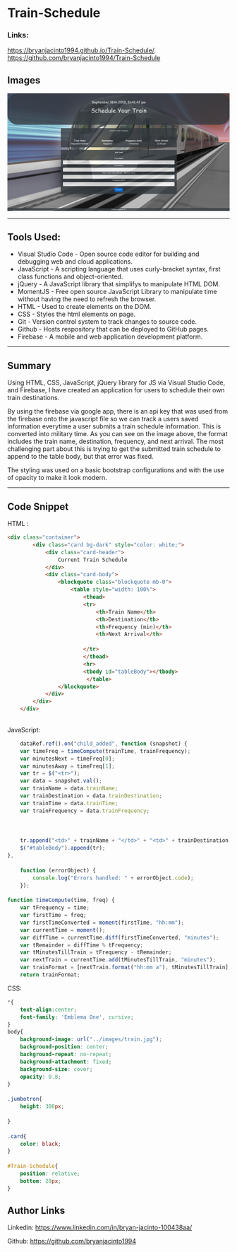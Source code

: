 # Train-Schedule
### Links: 
 https://bryanjacinto1994.github.io/Train-Schedule/.
<br>
 https://github.com/bryanjacinto1994/Train-Schedule

## Images

![Site](assets/images/train1.png)


<hr>

## Tools Used:

* Visual Studio Code - Open source code editor for building and debugging web and cloud applications.
* JavaScript - A scripting language that uses curly-bracket syntax, first class functions and object-oriented.
* jQuery - A JavaScript library that simplifys to manipulate HTML DOM.
* MomentJS - Free open source JavaScript Library to manipulate time without having the need to refresh the browser.
* HTML - Used to create elements on the DOM.
* CSS - Styles the html elements on page. 
* Git - Version control system to track changes to source code.
* Github - Hosts respository that can be deployed to GitHub pages.
* Firebase - A mobile and web application development platform.


<hr>

## Summary

Using HTML, CSS, JavaScript, jQuery library for JS via Visual Studio Code, and Firebase, I have created an application for users to schedule their own train destinations.

By using the firebase via google app, there is an api key that was used from the firebase onto the javascript file so we can track a users saved information everytime a user submits a train schedule information. This is converted into military time. As you can see on the image above, the format includes the train name, destination, frequency, and next arrival. The most challenging part about this is trying to get the submitted train schedule to append to the table body, but that error was fixed. 

The styling was used on a basic bootstrap configurations and with the use of opacity to make it look modern.

<hr>

## Code Snippet

HTML :
```html
<div class="container">
        <div class="card bg-dark" style="color: white;">
            <div class="card-header">
                Current Train Schedule
            </div>
            <div class="card-body">
                <blockquote class="blockquote mb-0">
                    <table style="width: 100%">
                        <thead>
                        <tr>
                            <th>Train Name</th>
                            <th>Destination</th>
                            <th>Frequency (min)</th>
                            <th>Next Arrival</th>
                            
                        </tr>
                        </thead>
                        <hr>
                        <tbody id="tableBody"></tbody>
                         </table>
                </blockquote>
            </div>
        </div>
    </div>
 
```
JavaScript: 

``` javascript
    dataRef.ref().on("child_added", function (snapshot) {
    var timeFreq = timeCompute(trainTime, trainFrequency);
    var minutesNext = timeFreq[0];
    var minutesAway = timeFreq[1];
    var tr = $("<tr>");
    var data = snapshot.val();
    var trainName = data.trainName;
    var trainDestination = data.trainDestination;
    var trainTime = data.trainTime;
    var trainFrequency = data.trainFrequency;
    


    tr.append("<td>" + trainName + "</td>" + "<td>" + trainDestination + "</td>"  + "<td>" + trainFrequency + " minutes</td>" + "<td>" + minutesNext + "</td>" + "<td>");
    $("#tableBody").append(tr);
},

    function (errorObject) {
        console.log("Errors handled: " + errorObject.code);
    });

function timeCompute(time, freq) {
    var tFrequency = time;
    var firstTime = freq;
    var firstTimeConverted = moment(firstTime, "hh:mm");
    var currentTime = moment();
    var diffTime = currentTime.diff(firstTimeConverted, "minutes");
    var tRemainder = diffTime % tFrequency;
    var tMinutesTillTrain = tFrequency - tRemainder;
    var nextTrain = currentTime.add(tMinutesTillTrain, "minutes");
    var trainFormat = [nextTrain.format("hh:mm a"), tMinutesTillTrain];
    return trainFormat;

```
CSS:
```css
*{
    text-align:center;
    font-family: 'Emblema One', cursive;
}
body{
    background-image: url("../images/train.jpg");
    background-position: center;
    background-repeat: no-repeat;
    background-attachment: fixed;
    background-size: cover;
    opacity: 0.8;
}

.jumbotron{
    height: 300px;
    
}

.card{
    color: black;
}

#Train-Schedule{
    position: relative;
    bottom: 28px;
}

```


## Author Links
Linkedin: https://www.linkedin.com/in/bryan-jacinto-100438aa/

Github:
https://github.com/bryanjacinto1994

